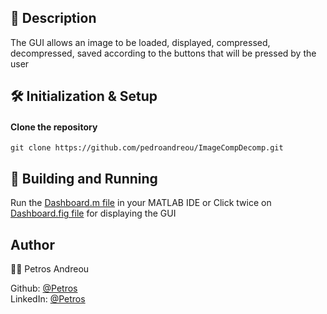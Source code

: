 ## 📰 Description
The GUI allows an image to be loaded, displayed, compressed, decompressed, saved according to the buttons that will be pressed by the user

## 🛠 Initialization & Setup
#### Clone the repository  
    git clone https://github.com/pedroandreou/ImageCompDecomp.git


## 🚀 Building and Running
Run the [Dashboard.m file](https://github.com/pedroandreou/ImageCompDecomp/blob/main/Dashboard.m) in your MATLAB IDE or Click twice on [Dashboard.fig file](https://github.com/pedroandreou/ImageCompDecomp/blob/main/Dashboard.fig) for displaying the GUI


## Author  
👨🏼 Petros Andreou

Github: [@Petros](https://github.com/pedroandreou)  
LinkedIn: [@Petros](https://www.linkedin.com/in/petrosandreou80/)
